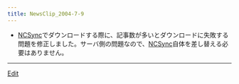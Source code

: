```yaml
---
title: NewsClip_2004-7-9
---
```

* [NCSync](/NCSync)でダウンロードする際に、記事数が多いとダウンロードに失敗する問題を修正しました。サーバ側の問題なので、[NCSync](/NCSync)自体を差し替える必要はありません。


----
[Edit](https://github.com/vitroid/vitroid.github.io/edit/master/MD/NewsClip_2004-7-9.md)
